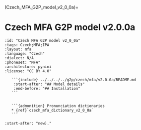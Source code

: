 
(Czech_MFA_G2P_model_v2_0_0a)=
# Czech MFA G2P model v2.0.0a

``````{g2p} Czech MFA G2P model v2.0.0a
:id: "Czech MFA G2P model v2_0_0a"
:tags: Czech;MFA;IPA
:layout: mfa
:language: "Czech"
:dialect: N/A
:phoneset: "MFA"
:architecture: pynini
:license: "CC BY 4.0"

   ```{include} ../../../../g2p/czech/mfa/v2.0.0a/README.md
    :start-after: "## Model details"
    :end-before: "## Installation"
   ```


   ```{admonition} Pronunciation dictionaries
   * {ref}`czech_mfa_dictionary_v2_0_0a`
   ```
``````

```{include} ../../../../g2p/czech/mfa/v2.0.0a/README.md
:start-after: "new)."
```
